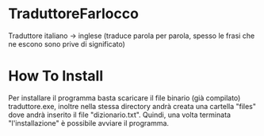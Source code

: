 # TraduttoreFarlocco
Traduttore italiano -> inglese (traduce parola per parola, spesso le frasi che ne escono sono prive di significato)

# How To Install
Per installare il programma basta scaricare il file binario (già compilato) traduttore.exe, inoltre nella stessa directory andrà creata una cartella "files" dove andrà inserito il file "dizionario.txt".
Quindi, una volta terminata "l'installazione" è possibile avviare il programma.
